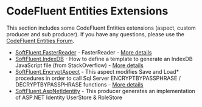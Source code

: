 CodeFluent Entities Extensions
==============================

This section includes some CodeFluent Entities extensions (aspect, custom producer and sub producer).
If you have any questions, please use the [CodeFluent Entities Forum](http://www.softfluent.com/Forums).

* [SoftFluent.FasterReader](https://github.com/SoftFluent/CodeFluent-Entities/tree/master/Extensions/SoftFluent.FasterReader) - FasterReader - [More details](http://blog.codefluententities.com/2014/03/27/fetch-performance-of-codefluent-entities/)
* [SoftFluent.IndexDB](https://github.com/SoftFluent/CodeFluent-Entities/tree/master/Extensions/SoftFluent.IndexDB) - How to define a template to generate an IndexDB JavaScript file (from StackOverflow) - [More details](http://stackoverflow.com/questions/21028847/how-to-properly-create-a-new-producer/21162222#21162222)
* [SoftFluent.EncryptAspect](https://github.com/SoftFluent/CodeFluent-Entities/tree/master/Extensions/SoftFluent.EncryptAspect) - This aspect modifies Save and Load* procedures in order to call Sql Server ENCRYPTBYPASSPHRASE / DECRYPTBYPASSPHRASE functions - [More details](http://blog.codefluententities.com/2013/09/25/writing-a-custom-codefluent-entities-aspect-to-encrypt-decrypt-columns-values-at-runtime/)
* [SoftFluent.AspNetIdentity](https://github.com/SoftFluent/CodeFluent-Entities/tree/master/Extensions/SoftFluent.AspNetIdentity) - This producer generates an implementation of ASP.NET Identity UserStore & RoleStore
